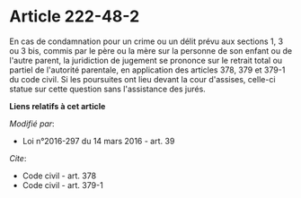 # Article 222-48-2

En cas de condamnation pour un crime ou un délit prévu aux sections 1, 3 ou 3 bis, commis par le père ou la mère sur la
personne de son enfant ou de l'autre parent, la juridiction de jugement se prononce sur le retrait total ou partiel de
l'autorité parentale, en application des articles 378, 379 et 379-1 du code civil. Si les poursuites ont lieu devant la cour
d'assises, celle-ci statue sur cette question sans l'assistance des jurés.

**Liens relatifs à cet article**

_Modifié par_:

  - Loi n°2016-297 du 14 mars 2016 - art. 39

_Cite_:

  - Code civil - art. 378
  - Code civil - art. 379-1
